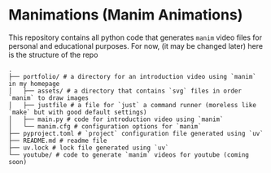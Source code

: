 # Manimations (Manim Animations)

This repository contains all python code that generates `manim` video files for personal and educational purposes.
For now, (it may be changed later) here is the structure of the repo

```
.
├── portfolio/ # a directory for an introduction video using `manim` in my homepage
│   ├── assets/ # a directory that contains `svg` files in order `manim` to draw images
│   ├── justfile # a file for `just` a command runner (moreless like `make` but with good default settings)
│   ├── main.py # code for introduction video using `manim`
│   └── manim.cfg # configuration options for `manim`
├── pyproject.toml # `project` configuration file generated using `uv`
├── README.md # readme file
├── uv.lock # lock file generated using `uv`
└── youtube/ # code to generate `manim` videos for youtube (coming soon)
```

